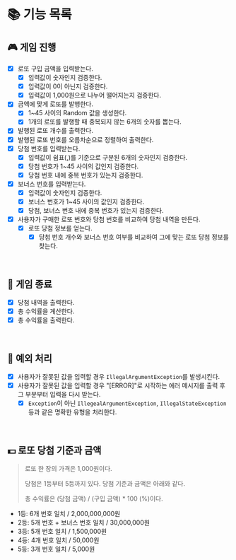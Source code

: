 # 📚 기능 목록
## 🎮 게임 진행
- [x] 로또 구입 금액을 입력받는다.
  - [x] 입력값이 숫자인지 검증한다.
  - [x] 입력값이 0이 아닌지 검증한다.
  - [x] 입력값이 1,000원으로 나누어 떨어지는지 검증한다.
- [x] 금액에 맞게 로또를 발행한다.
  - [x] 1~45 사이의 Random 값을 생성한다.
  - [x] 1개의 로또를 발행할 때 중복되지 않는 6개의 숫자를 뽑는다.
- [x] 발행된 로또 개수를 출력한다.
- [x] 발행된 로또 번호를 오름차순으로 정렬하여 출력한다.
- [x] 당첨 번호를 입력받는다.
  - [x] 입력값이 쉼표(,)를 기준으로 구분된 6개의 숫자인지 검증한다.
  - [x] 당첨 번호가 1~45 사이의 값인지 검증한다.
  - [x] 당첨 번호 내에 중복 번호가 있는지 검증한다.
- [x] 보너스 번호를 입력받는다.
  - [x] 입력값이 숫자인지 검증한다.
  - [x] 보너스 번호가 1~45 사이의 값인지 검증한다.
  - [x] 당첨, 보너스 번호 내에 중복 번호가 있는지 검증한다.
- [x] 사용자가 구매한 로또 번호와 당첨 번호를 비교하여 당첨 내역을 만든다.
  - [x] 로또 당첨 정보를 얻는다.
    - [x] 당첨 번호 개수와 보너스 번호 여부를 비교하여 그에 맞는 로또 당첨 정보를 찾는다.
</br>

## 📝 게임 종료
- [x] 당첨 내역을 출력한다.
- [x] 총 수익률을 계산한다.
- [x] 총 수익률을 출력한다.
</br>

## 🚫 예외 처리
- [x] 사용자가 잘못된 값을 입력할 경우 `IllegalArgumentException`를 발생시킨다.
- [x] 사용자가 잘못된 값을 입력할 경우 "[ERROR]"로 시작하는 에러 메시지를 출력 후 그 부분부터 입력을 다시 받는다.
  - [x] `Exception`이 아닌 `IllegealArgumentException`, `IllegalStateException`등과 같은 명확한 유형을 처리한다.
</br>

## 💵 로또 당첨 기준과 금액
> 로또 한 장의 가격은 1,000원이다.
> 
> 당첨은 1등부터 5등까지 있다. 당첨 기준과 금액은 아래와 같다.
> 
> 총 수익률은 (당첨 금액) / (구입 금액) * 100 (%)이다.

- 1등: 6개 번호 일치 / 2,000,000,000원
- 2등: 5개 번호 + 보너스 번호 일치 / 30,000,000원
- 3등: 5개 번호 일치 / 1,500,000원
- 4등: 4개 번호 일치 / 50,000원
- 5등: 3개 번호 일치 / 5,000원
